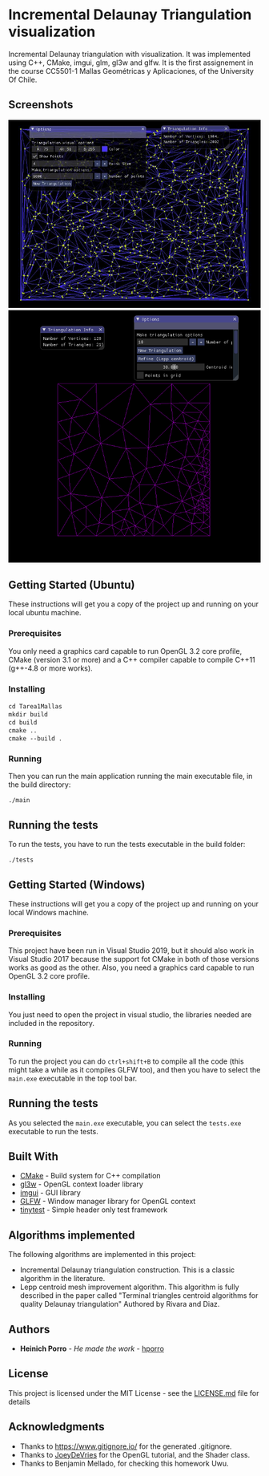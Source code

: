 # Incremental Delaunay Triangulation visualization

Incremental Delaunay triangulation with visualization. It was implemented using C++, CMake, imgui, glm, gl3w and glfw. It is the first assignement in the course CC5501-1 Mallas Geométricas y Aplicaciones, of the University Of Chile.

## Screenshots

![Screenshot](screenshots/delaunaySqrt1000.jpg)
![Screenshot](screenshots/refinedMesh.PNG)

## Getting Started (Ubuntu)

These instructions will get you a copy of the project up and running on your local ubuntu machine.

### Prerequisites 

You only need a graphics card capable to run OpenGL 3.2 core profile, CMake (version 3.1 or more) and a C++ compiler capable to compile C++11 (g++-4.8 or more works).

### Installing

```
cd Tarea1Mallas
mkdir build
cd build
cmake ..
cmake --build .
```

### Running

Then you can run the main application running the main executable file, in the build directory:

```
./main
```

## Running the tests

To run the tests, you have to run the tests executable in the build folder:

```
./tests
```

## Getting Started (Windows)

These instructions will get you a copy of the project up and running on your local Windows machine.

### Prerequisites

This project have been run in Visual Studio 2019, but it should also work in Visual Studio 2017 because the support fot CMake in both of those versions works as good as the other. Also, you need a graphics card capable to run OpenGL 3.2 core profile.

### Installing

You just need to open the project in visual studio, the libraries needed are included in the repository.

### Running

To run the project you can do `ctrl+shift+B` to compile all the code (this might take a while as it compiles GLFW too), and then you have to select the `main.exe` executable in the top tool bar. 

## Running the tests
As you selected the `main.exe` executable, you can select the `tests.exe` executable to run the tests.

## Built With

* [CMake](https://cmake.org/) - Build system for C++ compilation
* [gl3w](https://github.com/skaslev/gl3w) - OpenGL context loader library
* [imgui](https://github.com/ocornut/imgui) - GUI library
* [GLFW](https://github.com/glfw/glfw) - Window manager library for OpenGL context
* [tinytest](https://github.com/joewalnes/tinytest) - Simple header only test framework

## Algorithms implemented

The following algorithms are implemented in this project:

* Incremental Delaunay triangulation construction. This is a classic algorithm in the literature.
* Lepp centroid mesh improvement algorithm. This algorithm is fully described in the paper called "Terminal triangles centroid algorithms for quality Delaunay triangulation" Authored by Rivara and Diaz.

## Authors

* **Heinich Porro** - *He made the work* - [hporro](https://github.com/hporro)

## License

This project is licensed under the MIT License - see the [LICENSE.md](LICENSE.md) file for details

## Acknowledgments

* Thanks to https://www.gitignore.io/ for the generated .gitignore.
* Thanks to [JoeyDeVries](https://learnopengl.com/Getting-started/Hello-Triangle) for the OpenGL tutorial, and the Shader class.
* Thanks to Benjamin Mellado, for checking this homework Uwu.
